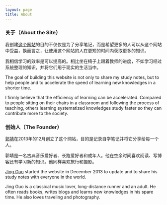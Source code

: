 ```yaml
---
layout: page
title: About
---
```


### 关于（About the Site）

我创建[这个网站](http://notes.funnyguo.me/)的目的不仅仅是为了分享笔记，而是希望更多的人可以从这个网站中受益，换而言之，让使用这个网站的人在更短的时间内获取更多的知识。

我相信学习的效率是可以提高的。相比坐在椅子上跟着教师的进度，不如学习经过系统整理的知识，并将它们用于现实的生活当中。

The goal of building this website is not only to share my study notes, but to help people and to accelerate the speed of learning new knowledges in a shorter time.

I firmly believe that the efficiency of learning can be accelerated. Compared to people sitting on their chairs in a classroom and following the process of teaching, others learning systematized knowledges study faster so they can contribute more to the society.

### 创始人（The Founder）

[郭靖](http://www.funnyguo.me/)在2013年的12月创立了这个网站，目的是记录自学笔记并将它分享给每一个人。

郭靖是一名古典音乐爱好者、长跑爱好者和成年人。他在空余时间喜欢阅读、写博客还有学习新的知识。他同样喜欢旅行和摄影。

[Jing Guo](http://www.funnyguo.me/) started the website in December 2013 to update and to share his study notes with everyone in the world.

Jing Guo is a classical music lover, long-distance runner and an adult. He often reads books, writes blogs and learns new knowledges in his spare time. He also loves traveling and photography.